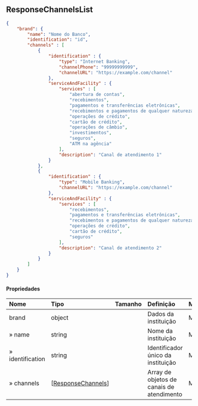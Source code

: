 ## ResponseChannelsList

```json
{
    "brand": {
        "name": "Nome do Banco",
        "identification": "id",
        "channels" : [
            {
                "identification" : {
                    "type": "Internet Banking",
                    "channelPhone": "99999999999",
                    "channelURL": "https://example.com/channel"
                },
                "serviceAndFacility" : {
                    "services" : [
                        "abertura de contas",
                        "recebimentos",
                        "pagamentos e transferências eletrônicas",
                        "recebimentos e pagamentos de qualquer natureza",
                        "operações de crédito",
                        "cartão de crédito",
                        "operações de câmbio",
                        "investimentos",
                        "seguros",
                        "ATM na agência"
                    ],
                    "description": "Canal de atendimento 1"
                }
            },
            {
                "identification" : {
                    "type": "Mobile Banking",
                    "channelURL": "https://example.com/channel"
                },
                "serviceAndFacility" : {
                    "services" : [
                        "recebimentos",
                        "pagamentos e transferências eletrônicas",
                        "recebimentos e pagamentos de qualquer natureza",
                        "operações de crédito",
                        "cartão de crédito",
                        "seguros"
                    ],
                    "description": "Canal de atendimento 2"
                }
            }
        ]
    }
}
```

#### Propriedades
|     Nome          |  Tipo                                               | Tamanho   |                            Definição                              | Mandatoriedade    |
|:------------      |:---------------------------------                   |:-------   |:--------------------------------------------------------------    |:--------------    |
| brand             | object                                              |           | Dados da instituição                                              | Mandatório        |
| » name            | string                                              |           | Nome da instituição                                               | Mandatório        |
| » identification  | string                                              |           | Identificador único da instituição                                | Mandatório        |
| » channels        | [<a href="#responsechannels">ResponseChannels</a>]  |           | Array de objetos de canais de atendimento                         | Mandatório        |
